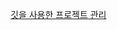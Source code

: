 
[깃을 사용한 프로젝트 관리](https://github.com/cheese10yun/github-project-management?tab=readme-ov-file#zenhub-%EC%82%AC%EC%9A%A9%EB%B2%95)



 
